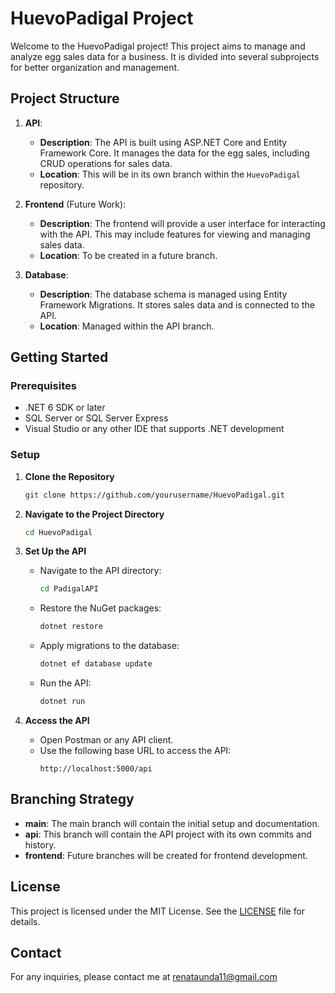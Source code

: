 
# HuevoPadigal Project

Welcome to the HuevoPadigal project! This project aims to manage and analyze egg sales data for a business. It is divided into several subprojects for better organization and management.

## Project Structure

1. **API**: 
   - **Description**: The API is built using ASP.NET Core and Entity Framework Core. It manages the data for the egg sales, including CRUD operations for sales data.
   - **Location**: This will be in its own branch within the `HuevoPadigal` repository.

2. **Frontend** (Future Work):
   - **Description**: The frontend will provide a user interface for interacting with the API. This may include features for viewing and managing sales data.
   - **Location**: To be created in a future branch.

3. **Database**:
   - **Description**: The database schema is managed using Entity Framework Migrations. It stores sales data and is connected to the API.
   - **Location**: Managed within the API branch.

## Getting Started

### Prerequisites

- .NET 6 SDK or later
- SQL Server or SQL Server Express
- Visual Studio or any other IDE that supports .NET development

### Setup

1. **Clone the Repository**
   ```bash
   git clone https://github.com/yourusername/HuevoPadigal.git
   ```

2. **Navigate to the Project Directory**
   ```bash
   cd HuevoPadigal
   ```

3. **Set Up the API**
   - Navigate to the API directory:
     ```bash
     cd PadigalAPI
     ```
   - Restore the NuGet packages:
     ```bash
     dotnet restore
     ```
   - Apply migrations to the database:
     ```bash
     dotnet ef database update
     ```
   - Run the API:
     ```bash
     dotnet run
     ```

4. **Access the API**
   - Open Postman or any API client.
   - Use the following base URL to access the API:
     ```
     http://localhost:5000/api
     ```

## Branching Strategy

- **main**: The main branch will contain the initial setup and documentation.
- **api**: This branch will contain the API project with its own commits and history.
- **frontend**: Future branches will be created for frontend development.

## License

This project is licensed under the MIT License. See the [LICENSE](LICENSE) file for details.

## Contact

For any inquiries, please contact me at [renataunda11@gmail.com](mailto:renataunda11@gmail.com)